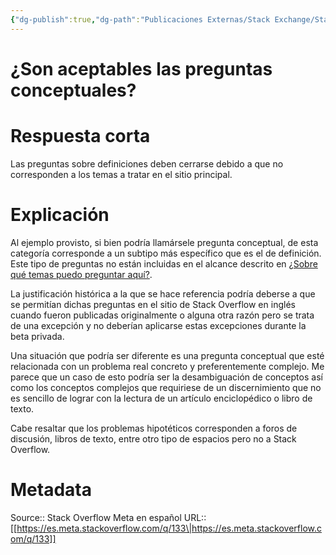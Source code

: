 ```yaml
---
{"dg-publish":true,"dg-path":"Publicaciones Externas/Stack Exchange/Stack Overflow en español/Stack Overflow en español Meta/es.meta.stackoverflow.com-133.md","permalink":"/publicaciones-externas/stack-exchange/stack-overflow-en-espanol/stack-overflow-en-espanol-meta/es-meta-stackoverflow-com-133/","title":"¿Son aceptables las preguntas conceptuales?","hide":true,"noteIcon":"\"0\"","created":"2024-04-03T12:49:10.762-06:00","updated":"2024-04-05T16:43:58.259-06:00"}
---
```


# ¿Son aceptables las preguntas conceptuales?

# Respuesta corta
Las preguntas sobre definiciones deben cerrarse debido a que no corresponden a los temas a tratar en el sitio principal.

# Explicación
Al ejemplo provisto, si bien podría llamársele pregunta conceptual, de esta categoría corresponde a un subtipo más específico que es el de definición. Este tipo de preguntas no están incluidas en el alcance descrito en [¿Sobre qué temas puedo preguntar aquí?](https://es.stackoverflow.com/help/on-topic). 

La justificación histórica a la que se hace referencia podría deberse a que se permitían dichas preguntas en el sitio de Stack Overflow en inglés cuando fueron publicadas originalmente o alguna otra razón pero se trata de una excepción y no deberían aplicarse estas excepciones durante la beta privada.

Una situación que podría ser diferente es una pregunta conceptual que esté relacionada con un problema real concreto y preferentemente complejo. Me parece que un caso de esto podría ser la desambiguación de conceptos así como los conceptos complejos que requiriese de un discernimiento que no es sencillo de lograr con la lectura de un artículo enciclopédico o libro de texto.

Cabe resaltar que los problemas hipotéticos corresponden a foros de discusión, libros de texto, entre otro tipo de espacios pero no a Stack Overflow.



# Metadata
Source:: Stack Overflow Meta en español
URL:: [[https://es.meta.stackoverflow.com/q/133\|https://es.meta.stackoverflow.com/q/133]]

